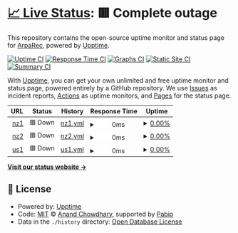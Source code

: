 # [📈 Live Status](https://echostatus.arparec.xyz): <!--live status--> **🟥 Complete outage**

This repository contains the open-source uptime monitor and status page for [ArpaRec](https://echostatus.arparec.xyz), powered by [Upptime](https://github.com/upptime/upptime).

[![Uptime CI](https://github.com/ArpaRec/echo-status-page/workflows/Uptime%20CI/badge.svg)](https://github.com/ArpaRec/echo-status-page/actions?query=workflow%3A%22Uptime+CI%22)
[![Response Time CI](https://github.com/ArpaRec/echo-status-page/workflows/Response%20Time%20CI/badge.svg)](https://github.com/ArpaRec/echo-status-page/actions?query=workflow%3A%22Response+Time+CI%22)
[![Graphs CI](https://github.com/ArpaRec/echo-status-page/workflows/Graphs%20CI/badge.svg)](https://github.com/ArpaRec/echo-status-page/actions?query=workflow%3A%22Graphs+CI%22)
[![Static Site CI](https://github.com/ArpaRec/echo-status-page/workflows/Static%20Site%20CI/badge.svg)](https://github.com/ArpaRec/echo-status-page/actions?query=workflow%3A%22Static+Site+CI%22)
[![Summary CI](https://github.com/ArpaRec/echo-status-page/workflows/Summary%20CI/badge.svg)](https://github.com/ArpaRec/echo-status-page/actions?query=workflow%3A%22Summary+CI%22)

With [Upptime](https://upptime.js.org), you can get your own unlimited and free uptime monitor and status page, powered entirely by a GitHub repository. We use [Issues](https://github.com/ArpaRec/echo-status-page/issues) as incident reports, [Actions](https://github.com/ArpaRec/echo-status-page/actions) as uptime monitors, and [Pages](https://echostatus.arparec.xyz) for the status page.

<!--start: status pages-->
<!-- This summary is generated by Upptime (https://github.com/upptime/upptime) -->
<!-- Do not edit this manually, your changes will be overwritten -->
<!-- prettier-ignore -->
| URL | Status | History | Response Time | Uptime |
| --- | ------ | ------- | ------------- | ------ |
| <img alt="" src="https://icons.duckduckgo.com/ip3/null.ico" height="13"> [nz1](147.185.221.16) | 🟥 Down | [nz1.yml](https://github.com/ArpaRec/echo-status-page/commits/HEAD/history/nz1.yml) | <details><summary><img alt="Response time graph" src="./graphs/nz1/response-time-week.png" height="20"> 0ms</summary><br><a href="https://echostatus.arparec.xyz/history/nz1"><img alt="Response time 75" src="https://img.shields.io/endpoint?url=https%3A%2F%2Fraw.githubusercontent.com%2FArpaRec%2Fecho-status-page%2FHEAD%2Fapi%2Fnz1%2Fresponse-time.json"></a><br><a href="https://echostatus.arparec.xyz/history/nz1"><img alt="24-hour response time 0" src="https://img.shields.io/endpoint?url=https%3A%2F%2Fraw.githubusercontent.com%2FArpaRec%2Fecho-status-page%2FHEAD%2Fapi%2Fnz1%2Fresponse-time-day.json"></a><br><a href="https://echostatus.arparec.xyz/history/nz1"><img alt="7-day response time 0" src="https://img.shields.io/endpoint?url=https%3A%2F%2Fraw.githubusercontent.com%2FArpaRec%2Fecho-status-page%2FHEAD%2Fapi%2Fnz1%2Fresponse-time-week.json"></a><br><a href="https://echostatus.arparec.xyz/history/nz1"><img alt="30-day response time 0" src="https://img.shields.io/endpoint?url=https%3A%2F%2Fraw.githubusercontent.com%2FArpaRec%2Fecho-status-page%2FHEAD%2Fapi%2Fnz1%2Fresponse-time-month.json"></a><br><a href="https://echostatus.arparec.xyz/history/nz1"><img alt="1-year response time 75" src="https://img.shields.io/endpoint?url=https%3A%2F%2Fraw.githubusercontent.com%2FArpaRec%2Fecho-status-page%2FHEAD%2Fapi%2Fnz1%2Fresponse-time-year.json"></a></details> | <details><summary><a href="https://echostatus.arparec.xyz/history/nz1">0.00%</a></summary><a href="https://echostatus.arparec.xyz/history/nz1"><img alt="All-time uptime 0.03%" src="https://img.shields.io/endpoint?url=https%3A%2F%2Fraw.githubusercontent.com%2FArpaRec%2Fecho-status-page%2FHEAD%2Fapi%2Fnz1%2Fuptime.json"></a><br><a href="https://echostatus.arparec.xyz/history/nz1"><img alt="24-hour uptime 0.00%" src="https://img.shields.io/endpoint?url=https%3A%2F%2Fraw.githubusercontent.com%2FArpaRec%2Fecho-status-page%2FHEAD%2Fapi%2Fnz1%2Fuptime-day.json"></a><br><a href="https://echostatus.arparec.xyz/history/nz1"><img alt="7-day uptime 0.00%" src="https://img.shields.io/endpoint?url=https%3A%2F%2Fraw.githubusercontent.com%2FArpaRec%2Fecho-status-page%2FHEAD%2Fapi%2Fnz1%2Fuptime-week.json"></a><br><a href="https://echostatus.arparec.xyz/history/nz1"><img alt="30-day uptime 1.38%" src="https://img.shields.io/endpoint?url=https%3A%2F%2Fraw.githubusercontent.com%2FArpaRec%2Fecho-status-page%2FHEAD%2Fapi%2Fnz1%2Fuptime-month.json"></a><br><a href="https://echostatus.arparec.xyz/history/nz1"><img alt="1-year uptime 0.03%" src="https://img.shields.io/endpoint?url=https%3A%2F%2Fraw.githubusercontent.com%2FArpaRec%2Fecho-status-page%2FHEAD%2Fapi%2Fnz1%2Fuptime-year.json"></a></details>
| <img alt="" src="https://icons.duckduckgo.com/ip3/null.ico" height="13"> [nz2](147.185.221.16) | 🟥 Down | [nz2.yml](https://github.com/ArpaRec/echo-status-page/commits/HEAD/history/nz2.yml) | <details><summary><img alt="Response time graph" src="./graphs/nz2/response-time-week.png" height="20"> 0ms</summary><br><a href="https://echostatus.arparec.xyz/history/nz2"><img alt="Response time 57" src="https://img.shields.io/endpoint?url=https%3A%2F%2Fraw.githubusercontent.com%2FArpaRec%2Fecho-status-page%2FHEAD%2Fapi%2Fnz2%2Fresponse-time.json"></a><br><a href="https://echostatus.arparec.xyz/history/nz2"><img alt="24-hour response time 0" src="https://img.shields.io/endpoint?url=https%3A%2F%2Fraw.githubusercontent.com%2FArpaRec%2Fecho-status-page%2FHEAD%2Fapi%2Fnz2%2Fresponse-time-day.json"></a><br><a href="https://echostatus.arparec.xyz/history/nz2"><img alt="7-day response time 0" src="https://img.shields.io/endpoint?url=https%3A%2F%2Fraw.githubusercontent.com%2FArpaRec%2Fecho-status-page%2FHEAD%2Fapi%2Fnz2%2Fresponse-time-week.json"></a><br><a href="https://echostatus.arparec.xyz/history/nz2"><img alt="30-day response time 0" src="https://img.shields.io/endpoint?url=https%3A%2F%2Fraw.githubusercontent.com%2FArpaRec%2Fecho-status-page%2FHEAD%2Fapi%2Fnz2%2Fresponse-time-month.json"></a><br><a href="https://echostatus.arparec.xyz/history/nz2"><img alt="1-year response time 57" src="https://img.shields.io/endpoint?url=https%3A%2F%2Fraw.githubusercontent.com%2FArpaRec%2Fecho-status-page%2FHEAD%2Fapi%2Fnz2%2Fresponse-time-year.json"></a></details> | <details><summary><a href="https://echostatus.arparec.xyz/history/nz2">0.00%</a></summary><a href="https://echostatus.arparec.xyz/history/nz2"><img alt="All-time uptime 0.02%" src="https://img.shields.io/endpoint?url=https%3A%2F%2Fraw.githubusercontent.com%2FArpaRec%2Fecho-status-page%2FHEAD%2Fapi%2Fnz2%2Fuptime.json"></a><br><a href="https://echostatus.arparec.xyz/history/nz2"><img alt="24-hour uptime 0.00%" src="https://img.shields.io/endpoint?url=https%3A%2F%2Fraw.githubusercontent.com%2FArpaRec%2Fecho-status-page%2FHEAD%2Fapi%2Fnz2%2Fuptime-day.json"></a><br><a href="https://echostatus.arparec.xyz/history/nz2"><img alt="7-day uptime 0.00%" src="https://img.shields.io/endpoint?url=https%3A%2F%2Fraw.githubusercontent.com%2FArpaRec%2Fecho-status-page%2FHEAD%2Fapi%2Fnz2%2Fuptime-week.json"></a><br><a href="https://echostatus.arparec.xyz/history/nz2"><img alt="30-day uptime 1.38%" src="https://img.shields.io/endpoint?url=https%3A%2F%2Fraw.githubusercontent.com%2FArpaRec%2Fecho-status-page%2FHEAD%2Fapi%2Fnz2%2Fuptime-month.json"></a><br><a href="https://echostatus.arparec.xyz/history/nz2"><img alt="1-year uptime 0.02%" src="https://img.shields.io/endpoint?url=https%3A%2F%2Fraw.githubusercontent.com%2FArpaRec%2Fecho-status-page%2FHEAD%2Fapi%2Fnz2%2Fuptime-year.json"></a></details>
| <img alt="" src="https://icons.duckduckgo.com/ip3/null.ico" height="13"> [us1](169.254.65.98) | 🟥 Down | [us1.yml](https://github.com/ArpaRec/echo-status-page/commits/HEAD/history/us1.yml) | <details><summary><img alt="Response time graph" src="./graphs/us1/response-time-week.png" height="20"> 0ms</summary><br><a href="https://echostatus.arparec.xyz/history/us1"><img alt="Response time 0" src="https://img.shields.io/endpoint?url=https%3A%2F%2Fraw.githubusercontent.com%2FArpaRec%2Fecho-status-page%2FHEAD%2Fapi%2Fus1%2Fresponse-time.json"></a><br><a href="https://echostatus.arparec.xyz/history/us1"><img alt="24-hour response time 0" src="https://img.shields.io/endpoint?url=https%3A%2F%2Fraw.githubusercontent.com%2FArpaRec%2Fecho-status-page%2FHEAD%2Fapi%2Fus1%2Fresponse-time-day.json"></a><br><a href="https://echostatus.arparec.xyz/history/us1"><img alt="7-day response time 0" src="https://img.shields.io/endpoint?url=https%3A%2F%2Fraw.githubusercontent.com%2FArpaRec%2Fecho-status-page%2FHEAD%2Fapi%2Fus1%2Fresponse-time-week.json"></a><br><a href="https://echostatus.arparec.xyz/history/us1"><img alt="30-day response time 0" src="https://img.shields.io/endpoint?url=https%3A%2F%2Fraw.githubusercontent.com%2FArpaRec%2Fecho-status-page%2FHEAD%2Fapi%2Fus1%2Fresponse-time-month.json"></a><br><a href="https://echostatus.arparec.xyz/history/us1"><img alt="1-year response time 0" src="https://img.shields.io/endpoint?url=https%3A%2F%2Fraw.githubusercontent.com%2FArpaRec%2Fecho-status-page%2FHEAD%2Fapi%2Fus1%2Fresponse-time-year.json"></a></details> | <details><summary><a href="https://echostatus.arparec.xyz/history/us1">0.00%</a></summary><a href="https://echostatus.arparec.xyz/history/us1"><img alt="All-time uptime 0.00%" src="https://img.shields.io/endpoint?url=https%3A%2F%2Fraw.githubusercontent.com%2FArpaRec%2Fecho-status-page%2FHEAD%2Fapi%2Fus1%2Fuptime.json"></a><br><a href="https://echostatus.arparec.xyz/history/us1"><img alt="24-hour uptime 0.00%" src="https://img.shields.io/endpoint?url=https%3A%2F%2Fraw.githubusercontent.com%2FArpaRec%2Fecho-status-page%2FHEAD%2Fapi%2Fus1%2Fuptime-day.json"></a><br><a href="https://echostatus.arparec.xyz/history/us1"><img alt="7-day uptime 0.00%" src="https://img.shields.io/endpoint?url=https%3A%2F%2Fraw.githubusercontent.com%2FArpaRec%2Fecho-status-page%2FHEAD%2Fapi%2Fus1%2Fuptime-week.json"></a><br><a href="https://echostatus.arparec.xyz/history/us1"><img alt="30-day uptime 1.38%" src="https://img.shields.io/endpoint?url=https%3A%2F%2Fraw.githubusercontent.com%2FArpaRec%2Fecho-status-page%2FHEAD%2Fapi%2Fus1%2Fuptime-month.json"></a><br><a href="https://echostatus.arparec.xyz/history/us1"><img alt="1-year uptime 0.00%" src="https://img.shields.io/endpoint?url=https%3A%2F%2Fraw.githubusercontent.com%2FArpaRec%2Fecho-status-page%2FHEAD%2Fapi%2Fus1%2Fuptime-year.json"></a></details>

<!--end: status pages-->

[**Visit our status website →**](https://echostatus.arparec.xyz)

## 📄 License

- Powered by: [Upptime](https://github.com/upptime/upptime)
- Code: [MIT](./LICENSE) © [Anand Chowdhary](https://anandchowdhary.com), supported by [Pabio](https://pabio.com)
- Data in the `./history` directory: [Open Database License](https://opendatacommons.org/licenses/odbl/1-0/)
